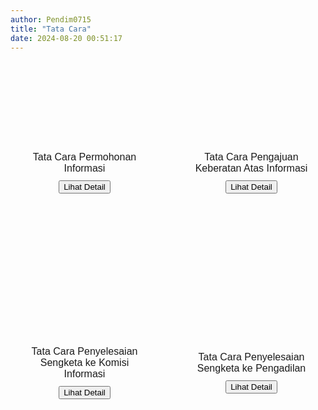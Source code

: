 ```yaml
---
author: Pendim0715
title: "Tata Cara"
date: 2024-08-20 00:51:17
---
```

<div style="display: flex; flex-wrap: wrap; gap: 30px; width: 100%; margin-top: 40px;">

  <div style="flex: 1 1 calc(50% - 30px); box-sizing: border-box; height: 250px; margin: 20px 0; display: flex; flex-direction: column; align-items: center; justify-content: center;" class="border-customGreen bg-customGreen rounded-2xl dark:bg-gray-700 dark:text-white">
      <i class="fas fa-file-alt text-white" style="margin-bottom: 5px; font-size: 40px;"></i>
      <span style="font-size: 12pt; font-family: 'Poppins', sans-serif; margin: 10px 0; text-align: center;" class="text-white">Tata Cara Permohonan Informasi</span>
    <button onclick="openImgModal('/images/V64WxFQr7IsEo2v6DYBD.png')" class="px-2.5 py-1.5 bg-transparent text-white border border-white rounded-xl text-base cursor-pointer transition-colors duration-300 hover:bg-white hover:text-customGreen dark:hover:text-gray-700">Lihat Detail <i class="fas fa-arrow-right ml-1.5"></i></button>
  </div>

  <div style="flex: 1 1 calc(50% - 30px); box-sizing: border-box; height: 250px; margin: 20px 0; display: flex; flex-direction: column; align-items: center; justify-content: center;" class="border-customGreen bg-customGreen rounded-2xl dark:bg-gray-700 dark:text-white">
      <i class="fas fa-exclamation-circle text-white" style="margin-bottom: 5px; font-size: 40px;"></i>
      <span style="font-size: 12pt; font-family: 'Poppins', sans-serif; margin: 10px 0; text-align: center;" class="text-white">Tata Cara Pengajuan Keberatan Atas Informasi</span>
    <button onclick="openImgModal('/images/SeI0hPshB14xfcdMfP1s.png')" class="px-2.5 py-1.5 bg-transparent text-white border border-white rounded-xl text-base cursor-pointer transition-colors duration-300 hover:bg-white hover:text-customGreen dark:hover:text-gray-700">Lihat Detail <i class="fas fa-arrow-right ml-1.5"></i></button>
  </div>

  <div style="flex: 1 1 calc(50% - 30px); box-sizing: border-box; height: 250px; margin: 20px 0; display: flex; flex-direction: column; align-items: center; justify-content: center;" class="border-customGreen bg-customGreen rounded-2xl dark:bg-gray-700 dark:text-white">
      <i class="fas fa-balance-scale text-white" style="margin-bottom: 5px; font-size: 40px;"></i>
      <span style="font-size: 12pt; font-family: 'Poppins', sans-serif; margin: 10px 0; text-align: center;" class="text-white">Tata Cara Penyelesaian Sengketa ke Komisi Informasi</span>
    <button onclick="openImgModal('/images/xfIxlI61KGrBXkVkGSpK.png')" class="px-2.5 py-1.5 bg-transparent text-white border border-white rounded-xl text-base cursor-pointer transition-colors duration-300 hover:bg-white hover:text-customGreen dark:hover:text-gray-700">Lihat Detail <i class="fas fa-arrow-right ml-1.5"></i></button>
  </div>

  <div style="flex: 1 1 calc(50% - 30px); box-sizing: border-box; height: 250px; margin: 20px 0; display: flex; flex-direction: column; align-items: center; justify-content: center;" class="border-customGreen bg-customGreen rounded-2xl dark:bg-gray-700 dark:text-white">
      <i class="fas fa-gavel text-white" style="margin-bottom: 5px; font-size: 40px;"></i>
      <span style="font-size: 12pt; font-family: 'Poppins', sans-serif; margin: 10px 0; text-align: center;" class="text-white">Tata Cara Penyelesaian Sengketa ke Pengadilan</span>
    <button onclick="openImgModal('/images/s7xQKaxtMxtzIe2ZbBF1.png')" class="px-2.5 py-1.5 bg-transparent text-white border border-white rounded-xl text-base cursor-pointer transition-colors duration-300 hover:bg-white hover:text-customGreen dark:hover:text-gray-700">Lihat Detail <i class="fas fa-arrow-right ml-1.5"></i></button>
  </div>

<style>
@media (max-width: 1024px) { 
  div[style*="display: flex; flex-wrap: wrap;"] > div {
    flex: 1 1 100%; 
    margin-bottom: 20px;
    padding: 30px 0;
    text-align: center;
  }
  
  div[style*="display: flex; flex-wrap: wrap;"] > div span {
    padding: 0 20px;
  }
}

@media (max-width: 768px) { 
  div[style*="display: flex; flex-wrap: wrap;"] {
    flex-direction: column; 
    align-items: center; 
  }

  div[style*="display: flex; flex-wrap: wrap;"] > div {
    flex: none; 
    width: calc(70% - 30px); 
    height: 250px; 
    max-width: calc(70% - 30px);
    margin-bottom: 20px;
    padding: 30px 0;
    text-align: center;
  }
  
  div[style*="display: flex; flex-wrap: wrap;"] > div span {
    padding: 0 20px;
  }
}
</style>

</div>
